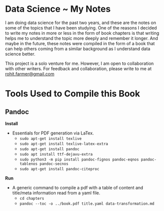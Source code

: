 # Data Science ~ My Notes 
I am doing data science for the past two years, and these are the notes on some of the topics that I have been studying. One of the reasons I decided to write my notes in more or less in the form of book chapters is that writing helps me to understand the topic more deeply and remember it longer. And maybe in the future, these notes were compiled in the form of a book that can help others coming from a similar background as I understand data science better.

This project is a solo venture for me. However, I am open to collaboration with other writers. For feedback and collaboration, please write to me at [rohit.farmer@gmail.com](mailto:rohit.farmer@gmail.com)

# Tools Used to Compile this Book

## Pandoc

**Install**
* Essentials for PDF generation via LaTex.
  * `sudo apt-get install texlive`
  * `sudo apt-get install texlive-latex-extra`
  * `sudo apt-get install pandoc`
  * `sudo apt install ttf-dejavu-extra`
  * `sudo python3 -m pip install pandoc-fignos pandoc-eqnos pandoc-tablenos pandoc-secnos`
  * `sudo apt-get install pandoc-citeproc`

**Run**
* A generic command to compile a pdf with a table of content and title/meta information read from a yaml file. 
  * `cd chapters`
  * `pandoc --toc -o ../book.pdf title.yaml data-transformation.md`

